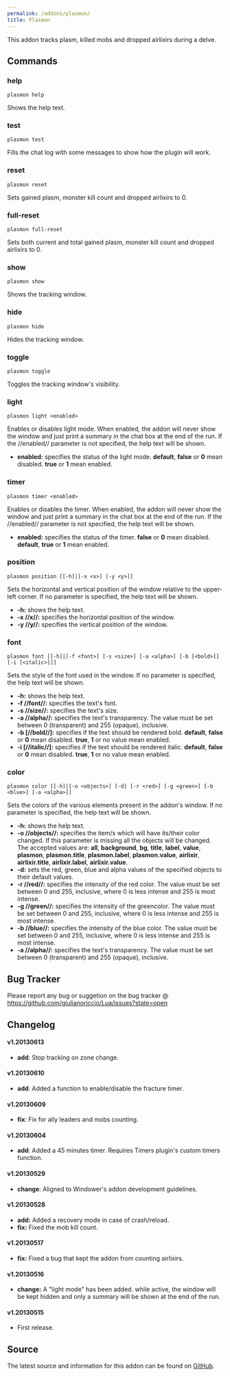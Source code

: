 ```yaml
---
permalink: /addons/plasmon/
title: Plasmon
---
```


This addon tracks plasm, killed mobs and dropped airlixirs during a delve.

## Commands
### help
```
plasmon help
```

Shows the help text.

### test
```
plasmon test
```

Fills the chat log with some messages to show how the plugin will work.

### reset
```
plasmon reset
```

Sets gained plasm, monster kill count and dropped airlixirs to 0.

### full-reset
```
plasmon full-reset
```

Sets both current and total gained plasm, monster kill count and dropped airlixirs to 0.

### show
```
plasmon show
```

Shows the tracking window.

### hide
```
plasmon hide
```

Hides the tracking window.

### toggle
```
plasmon toggle
```

Toggles the tracking window's visibility.

### light
```
plasmon light <enabled>
```

Enables or disables light mode. When enabled, the addon will never show the window and just print a summary in the chat box at the end of the run. If the //enabled// parameter is not specified, the help text will be shown.

* **enabled:** specifies the status of the light mode. **default**, **false** or **0** mean disabled. **true** or **1** mean enabled.

### timer
```
plasmon timer <enabled>
```

Enables or disables the timer. When enabled, the addon will never show the window and just print a summary in the chat box at the end of the run. If the //enabled// parameter is not specified, the help text will be shown.

* **enabled:** specifies the status of the timer. **false** or **0** mean disabled. **default**, **true** or **1** mean enabled.

### position
```
plasmon position [[-h]|[-x <x>] [-y <y>]]
```

Sets the horizontal and vertical position of the window relative to the upper-left corner. If no parameter is specified, the help text will be shown.

* **-h:** shows the help text.
* **-x //x//:** specifies the horizontal position of the window.
* **-y //y//:** specifies the vertical position of the window.

### font
```
plasmon font [[-h]|[-f <font>] [-s <size>] [-a <alpha>] [-b [<bold>]] [-i [<italic>]]]
```

Sets the style of the font used in the window. If no parameter is specified, the help text will be shown.

* **-h:** shows the help text.
* **-f //font//:** specifies the text's font.
* **-s //size//:** specifies the text's size.
* **-a //alpha//:** specifies the text's transparency. The value must be set between 0 (transparent) and 255 (opaque), inclusive.
* **-b [//bold//]:** specifies if the text should be rendered bold. **default**, **false** or **0** mean disabled. **true**, **1** or no value mean enabled.
* **-i [//italic//]:** specifies if the text should be rendered italic. **default**, **false** or **0** mean disabled. **true**, **1** or no value mean enabled.

### color
```
plasmon color [[-h]|[-o <objects>] [-d] [-r <red>] [-g <green>] [-b <blue>] [-a <alpha>]]
```

Sets the colors of the various elements present in the addon's window. If no parameter is specified, the help text will be shown.

* **-h:** shows the help text.
* **-o //objects//:** specifies the item/s which will have its/their color changed. If this parameter is missing all the objects will be changed. The accepted values are: **all**, **background**, **bg**, **title**, **label**, **value**, **plasmon**, **plasmon.title**, **plasmon.label**, **plasmon.value**, **airlixir**, **airlixir.title**, **airlixir.label**, **airlixir.value**.
* **-d:** sets the red, green, blue and alpha values of the specified objects to their default values.
* **-r //red//:** specifies the intensity of the red color. The value must be set between 0 and 255, inclusive, where 0 is less intense and 255 is most intense.
* **-g //green//:** specifies the intensity of the greencolor. The value must be set between 0 and 255, inclusive, where 0 is less intense and 255 is most intense.
* **-b //blue//:** specifies the intensity of the blue color. The value must be set between 0 and 255, inclusive, where 0 is less intense and 255 is most intense.
* **-a //alpha//:** specifies the text's transparency. The value must be set between 0 (transparent) and 255 (opaque), inclusive.

## Bug Tracker
Please report any bug or suggetion on the bug tracker @ https://github.com/giulianoriccio/Lua/issues?state=open

## Changelog

#### v1.20130613
* **add**: Stop tracking on zone change.

#### v1.20130610
* **add**: Added a function to enable/disable the fracture timer.

#### v1.20130609
* **fix**: Fix for ally leaders and mobs counting.

#### v1.20130604
* **add**: Added a 45 minutes timer. Requires Timers plugin's custom timers function.

#### v1.20130529
* **change**: Aligned to Windower's addon development guidelines.

#### v1.20130528
* **add:** Added a recovery mode in case of crash/reload.
* **fix:** Fixed the mob kill count.

#### v1.20130517
* **fix:** Fixed a bug that kept the addon from counting airlixirs.

#### v1.20130516
* **change:** A "light mode" has been added. while active, the window will be kept hidden and only a summary will be shown at the end of the run.

#### v1.20130515
* First release.

## Source
The latest source and information for this addon can be found on [GitHub](https://github.com/Windower/Lua/tree/live/addons/plasmon).